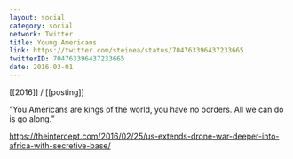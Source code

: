 ```yaml
---
layout: social
category: social
network: Twitter
title: Young Americans
link: https://twitter.com/steinea/status/704763396437233665
twitterID: 704763396437233665
date: 2016-03-01
---
```


[[2016]] / [[posting]]

“You Americans are kings of the world, you have no borders. All we can do is go along.”

<https://theintercept.com/2016/02/25/us-extends-drone-war-deeper-into-africa-with-secretive-base/>
